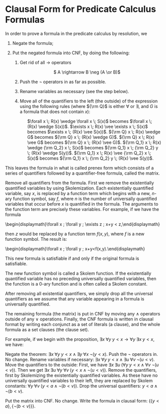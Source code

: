 # Clausal Form for Predicate Calculus Formulas

In order to prove a formula in the predicate calculus by resolution, we

1. Negate the formula;

2. Put the negated formula into CNF, by doing the following:

	1. Get rid of all $\rightarrow$ operators 
	<p align="center">
		$ A \rightarrow B \neg (A \or B)$
	</p>

	2. Push the $\neg$ operators in as far as possible.
	3. Rename variables as necessary (see the step below).
	4. Move all of the quantifiers to the left (the outside) of the expression using the following rules (where ${\rm Q}$ is either $\forall$ or $\exists$, and $G$ is a formula that does not contain $x$):

		<ul>
			<l> $\forall x \; R(x) \wedge \forall x \; S(x)$ becomes $\forall x \; (R(x)
			\wedge S(x))$. </l>
			$\exists x \; R(x) \vee \exists x \; S(x)$ becomes $\exists x \; (R(x)
			\vee S(x))$.
			${\rm Q} x \; R(x) \wedge G$ becomes ${\rm Q} x \; (R(x) \wedge G)$.
			${\rm Q} x \; R(x) \vee G$ becomes ${\rm Q} x \; (R(x) \vee G)$.
			${\rm Q_1} x \; R(x) \wedge {\rm Q_2} x \; S(x)$ becomes ${\rm Q_1} x \; {\rm Q_2} y \; (R(x) \wedge S(y))$.
			${\rm Q_1} x \; R(x) \vee {\rm Q_2} x \; S(x)$ becomes ${\rm Q_1} x \; {\rm Q_2} y \; (R(x) \vee S(y))$.
		</ul>
		
This leaves the formula in what is called prenex form which consists of a series of quantifiers followed by a quantifier-free formula, called the matrix.

Remove all quantifiers from the formula. First we remove the existentially quantified variables by using Skolemization. Each existentially quantified variable, say $x$, is replaced by a function term which begins with a new, $n$-ary function symbol, say $f$, where $n$ is the number of universally quantified variables that occur before $x$ is quantified in the formula. The arguments to the function term are precisely these variables. For example, if we have the formula


\begin{displaymath}\forall x \; \forall y \; \exists z \; x+y < z,\end{displaymath}

then $z$ would be replaced by a function term $f(x,y)$, where $f$ is a new function symbol. The result is:



\begin{displaymath}\forall x \; \forall y \; x+y<f(x,y).\end{displaymath}

This new formula is satisfiable if and only if the original formula is satisfiable.

The new function symbol is called a Skolem function. If the existentially quantified variable has no preceding universally quantified variables, then the function is a 0-ary function and is often called a Skolem constant.

After removing all existential quantifiers, we simply drop all the universal quantifiers as we assume that any variable appearing in a formula is universally quantified.

The remaining formula (the matrix) is put in CNF by moving any $\wedge$ operators outside of any $\vee$ operations.
Finally, the CNF formula is written in clausal format by writing each conjunct as a set of literals (a clause), and the whole formula as a set clauses (the clause set).

For example, if we begin with the proposition, $\exists x \; \forall y \; y
< x \rightarrow \forall y \; \exists x \; y < x$, we have:

Negate the theorem: $\exists x \; \forall y \; y
< x \wedge \exists y \; \forall x \; \neg(y < x)$.
Push the $\neg$ operators in. No change.
Rename variables if necessary: $\exists x \; \forall y \; y
< x \wedge \exists u \; \forall v \; \neg(u < v)$.
Move the quantifiers to the outside: First, we have $\exists x \;
\exists u \; (\forall y \; y < x \wedge \forall v \; \neg(u < v))$. Then we get $\exists x \; \exists u \; \forall y \; \forall v \; (y < x \wedge \neg(u < v))$.
Remove the quantifiers, first by Skolemizing the existentially quantified variables. As these have no universally quantified variables to their left, they are replaced by Skolem constants: $\forall y \; \forall v \; (y < a \wedge \neg (b < v))$.
Drop the universal quantifiers: $y < a \wedge \neg (b < v)$.

Put the matrix into CNF. No change.
Write the formula in clausal form: $\{\{y < a\}, \{\neg(b <
v)\}\}$.